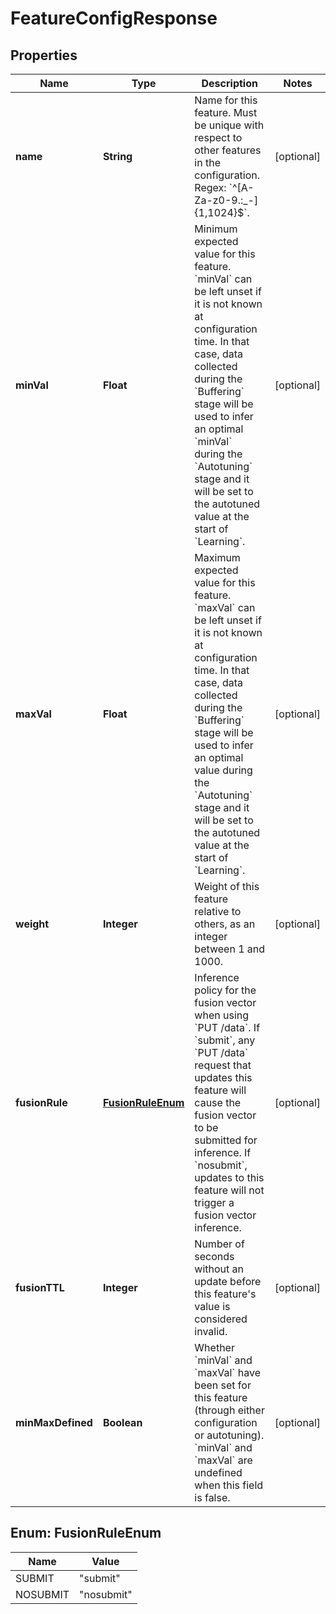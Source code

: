 

# FeatureConfigResponse


## Properties

| Name | Type | Description | Notes |
|------------ | ------------- | ------------- | -------------|
|**name** | **String** | Name for this feature. Must be unique with respect to other features in the configuration. Regex: &#x60;^[A-Za-z0-9.:_-]{1,1024}$&#x60;. |  [optional] |
|**minVal** | **Float** | Minimum expected value for this feature. &#x60;minVal&#x60; can be left unset if it is not known at configuration time. In that case, data collected during the &#x60;Buffering&#x60; stage will be used to infer an optimal &#x60;minVal&#x60; during the &#x60;Autotuning&#x60; stage and it will be set to the autotuned value at the start of &#x60;Learning&#x60;. |  [optional] |
|**maxVal** | **Float** | Maximum expected value for this feature. &#x60;maxVal&#x60; can be left unset if it is not known at configuration time. In that case, data collected during the &#x60;Buffering&#x60; stage will be used to infer an optimal value during the &#x60;Autotuning&#x60; stage and it will be set to the autotuned value at the start of &#x60;Learning&#x60;. |  [optional] |
|**weight** | **Integer** | Weight of this feature relative to others, as an integer between 1 and 1000. |  [optional] |
|**fusionRule** | [**FusionRuleEnum**](#FusionRuleEnum) | Inference policy for the fusion vector when using &#x60;PUT /data&#x60;. If &#x60;submit&#x60;, any &#x60;PUT /data&#x60; request that updates this feature will cause the fusion vector to be submitted for inference. If &#x60;nosubmit&#x60;, updates to this feature will not trigger a fusion vector inference. |  [optional] |
|**fusionTTL** | **Integer** | Number of seconds without an update before this feature&#39;s value is considered invalid. |  [optional] |
|**minMaxDefined** | **Boolean** | Whether &#x60;minVal&#x60; and &#x60;maxVal&#x60; have been set for this feature (through either configuration or autotuning). &#x60;minVal&#x60; and &#x60;maxVal&#x60; are undefined when this field is false. |  [optional] |



## Enum: FusionRuleEnum

| Name | Value |
|---- | -----|
| SUBMIT | &quot;submit&quot; |
| NOSUBMIT | &quot;nosubmit&quot; |



